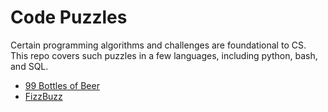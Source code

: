 Code Puzzles
==========

Certain programming algorithms and challenges are foundational to CS. This repo covers such puzzles in a few languages, including python, bash, and SQL.

-   [99 Bottles of Beer](99BottlesOfBeer.md)
-   [FizzBuzz](FizzBuzz.md)
